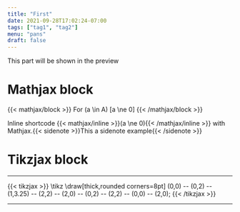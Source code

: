 ```yaml
---
title: "First"
date: 2021-09-28T17:02:24-07:00
tags: ["tag1", "tag2"]
menu: "pans"
draft: false
---
```


This part will be shown in the preview

<!--more-->

# Mathjax block
{{< mathjax/block >}}
For \(a \in A\)
\[a \ne 0\]
{{< /mathjax/block >}}

Inline shortcode {{< mathjax/inline >}}\(a \ne 0\){{< /mathjax/inline >}} with
Mathjax.{{< sidenote >}}This a sidenote example{{< /sidenote >}}

# Tikzjax block
---

{{< tikzjax >}}
\tikz \draw[thick,rounded corners=8pt]
(0,0) -- (0,2) -- (1,3.25) -- (2,2) -- (2,0) -- (0,2) -- (2,2) -- (0,0) -- (2,0);
{{< /tikzjax >}}

---
